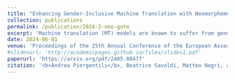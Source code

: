 ```yaml
---
title: "Enhancing Gender-Inclusive Machine Translation with Neomorphemes and Large Language Models"
collection: publications
permalink: /publication/2024-2-neo-gate
excerpt: 'Machine translation (MT) models are known to suffer from gender bias, especially when translating into languages with extensive gendered morphology. Accordingly, they still fall short in using gender-inclusive language, also representative of non-binary identities. In this paper, we look at gender-inclusive neomorphemes, neologistic elements that avoid binary gender markings as an approach towards fairer MT. In this direction, we explore prompting techniques with large language models (LLMs) to translate from English into Italian using neomorphemes. So far, this area has been under-explored due to its novelty and the lack of publicly available evaluation resources. We fill this gap by releasing Neo-GATE, a resource designed to evaluate gender-inclusive en-it translation with neomorphemes. With Neo-GATE, we assess four LLMs of different families and sizes and different prompt formats, identifying strengths and weaknesses of each on this novel task for MT.'
date: 2024-06-01
venue: 'Proceedings of the 25th Annual Conference of the European Association for Machine Translation'
#slidesurl: 'http://academicpages.github.io/files/slides1.pdf'
paperurl: 'https://arxiv.org/pdf/2405.08477'
citation: '<b>Andrea Piergentili</b>, Beatrice Savoldi, Matteo Negri, and Luisa Bentivogli. 2024. Enhancing Gender-Inclusive Machine Translation with Neomorphemes and Large Language Models. In <i>Proceedings of the 25th Annual Conference of the European Association for Machine Translation</i>, pages 298--312, Sheffield, United Kingdom. European Association for Machine Translation.'
---
```

